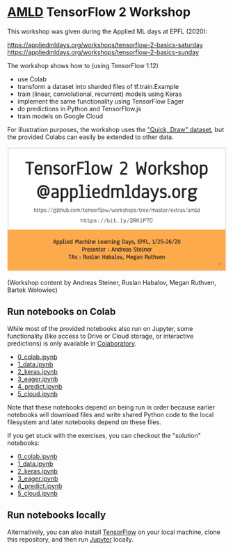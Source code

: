 # [AMLD](https://www.appliedmldays.org) TensorFlow 2 Workshop

This workshop was given during the Applied ML days at EPFL (2020):

https://appliedmldays.org/workshops/tensorflow-2-basics-saturday
https://appliedmldays.org/workshops/tensorflow-2-basics-sunday

The workshop shows how to (using TensorFlow 1.12)

- use Colab
- transform a dataset into sharded files of tf.train.Example
- train (linear, convolutional, recurrent) models using Keras
- implement the same functionality using TensorFlow Eager
- do predictions in Python and TensorFlow.js
- train models on Google Cloud

For illustration purposes, the workshop uses the
["Quick, Draw" dataset](quickdraw.withgoogle.com/data), but the provided
Colabs can easily be extended to other data.

[![Workshop Slides (link)](workshop_slides.png)](https://bit.ly/2RKlP7C)

(Workshop content by Andreas Steiner, Ruslan Habalov, Megan Ruthven, Bartek Wołowiec)

## Run notebooks on Colab

While most of the provided notebooks also run on Jupyter, some functionality
(like access to Drive or Cloud storage, or interactive predictions) is only
available in [Colaboratory](https://colab.research.google.com).

* [0_colab.ipynb](https://colab.research.google.com/github/tensorflow/workshops/blob/master/extras/amld/notebooks/exercises/0_colab.ipynb)
* [1_data.ipynb](https://colab.research.google.com/github/tensorflow/workshops/blob/master/extras/amld/notebooks/exercises/1_data.ipynb)
* [2_keras.ipynb](https://colab.research.google.com/github/tensorflow/workshops/blob/master/extras/amld/notebooks/exercises/2_keras.ipynb)
* [3_eager.ipynb](https://colab.research.google.com/github/tensorflow/workshops/blob/master/extras/amld/notebooks/exercises/3_eager.ipynb)
* [4_predict.ipynb](https://colab.research.google.com/github/tensorflow/workshops/blob/master/extras/amld/notebooks/exercises/4_predict.ipynb)
* [5_cloud.ipynb](https://colab.research.google.com/github/tensorflow/workshops/blob/master/extras/amld/notebooks/exercises/5_cloud.ipynb)

Note that these notebooks depend on being run in order because earlier notebooks
will download files and write shared Python code to the local filesystem and
later notebooks depend on these files.

If you get stuck with the exercises, you can checkout the "solution" notebooks:

* [0_colab.ipynb](https://colab.research.google.com/github/tensorflow/workshops/blob/master/extras/amld/notebooks/solutions/0_colab.ipynb)
* [1_data.ipynb](https://colab.research.google.com/github/tensorflow/workshops/blob/master/extras/amld/notebooks/solutions/1_data.ipynb)
* [2_keras.ipynb](https://colab.research.google.com/github/tensorflow/workshops/blob/master/extras/amld/notebooks/solutions/2_keras.ipynb)
* [3_eager.ipynb](https://colab.research.google.com/github/tensorflow/workshops/blob/master/extras/amld/notebooks/solutions/3_eager.ipynb)
* [4_predict.ipynb](https://colab.research.google.com/github/tensorflow/workshops/blob/master/extras/amld/notebooks/solutions/4_predict.ipynb)
* [5_cloud.ipynb](https://colab.research.google.com/github/tensorflow/workshops/blob/master/extras/amld/notebooks/solutions/5_cloud.ipynb)

## Run notebooks locally

Alternatively, you can also install
[TensorFlow](https://www.tensorflow.org/install/) on your local machine, clone
this repository, and then run [Jupyter](jupyter.org/install) locally.

